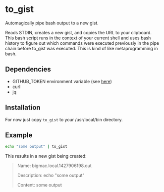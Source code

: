 # to_gist

Automagically pipe bash output to a new gist.

Reads STDIN, creates a new gist, and copies the URL to your clipboard.
This bash script runs in the context of your current shell and uses
bash history to figure out which commands were executed previously
in the pipe chain before to\_gist was executed. This is kind of like
metaprogramming in bash.

## Dependencies
* GITHUB\_TOKEN environment variable (see [here](https://help.github.com/articles/creating-an-access-token-for-command-line-use/))
* curl
* jq

## Installation

For now just copy `to_gist` to your /usr/local/bin directory.

## Example

```bash
echo "some output" | to_gist
```

This results in a new gist being created:

> Name: bigmac.local.1427906198.out
>
> Description: echo "some output"
>
> Content: some output
